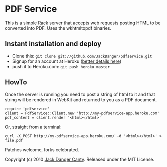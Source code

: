 # PDF Service

This is a simple Rack server that accepts web requests posting HTML to be converted into PDF. Uses the wkhtmltopdf binaries.


## Instant installation and deploy

* Clone this: `git clone git://github.com/JackDanger/pdfservice.git`
* Signup for an account at Heroku ([better details here](http://github.com/sinatra/heroku-sinatra-app))
* push it to Heroku.com: `git push heroku master`


## HowTo

Once the server is running you need to post a string of html to it and that string will
be rendered in WebKit and returned to you as a PDF document.

    require 'pdfservice'
    client = PdfService::Client.new 'http://my-pdfservice-app.heroku.com'
    pdf_content = client.render '<html></html>'

Or, straight from a terminal:

    curl -X POST http://my-pdfservice-app.heroku.com/ -d '<html></html>' > file.pdf

Patches welcome, forks celebrated.

Copyright (c) 2010 [Jack Danger Canty](http://jåck.com). Released under the MIT License.